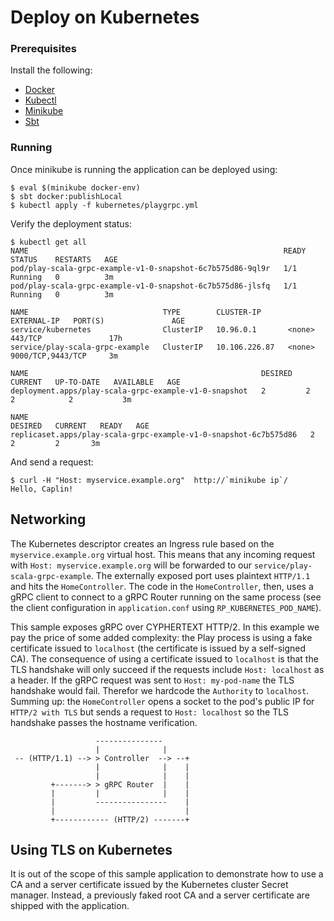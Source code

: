 # Deploy on Kubernetes


### Prerequisites

Install the following:

* [Docker](https://docs.docker.com/install/)
* [Kubectl](https://kubernetes.io/docs/tasks/tools/install-kubectl/)
* [Minikube](https://github.com/kubernetes/minikube)
* [Sbt](https://www.scala-sbt.org/)


### Running

Once minikube is running the application can be deployed using:

```
$ eval $(minikube docker-env)
$ sbt docker:publishLocal
$ kubectl apply -f kubernetes/playgrpc.yml
```

Verify the deployment status:

```
$ kubectl get all
NAME                                                         READY   STATUS    RESTARTS   AGE
pod/play-scala-grpc-example-v1-0-snapshot-6c7b575d86-9ql9r   1/1     Running   0          3m
pod/play-scala-grpc-example-v1-0-snapshot-6c7b575d86-jlsfq   1/1     Running   0          3m

NAME                              TYPE        CLUSTER-IP      EXTERNAL-IP   PORT(S)               AGE
service/kubernetes                ClusterIP   10.96.0.1       <none>        443/TCP               17h
service/play-scala-grpc-example   ClusterIP   10.106.226.87   <none>        9000/TCP,9443/TCP     3m

NAME                                                    DESIRED   CURRENT   UP-TO-DATE   AVAILABLE   AGE
deployment.apps/play-scala-grpc-example-v1-0-snapshot   2         2         2            2           3m

NAME                                                               DESIRED   CURRENT   READY   AGE
replicaset.apps/play-scala-grpc-example-v1-0-snapshot-6c7b575d86   2         2         2       3m
```

And send a request:

```
$ curl -H "Host: myservice.example.org"  http://`minikube ip`/
Hello, Caplin!
```

## Networking 

The Kubernetes descriptor creates an Ingress rule based on the `myservice.example.org` virtual host. This 
means that any incoming request with `Host: myservice.example.org` will be forwarded to our 
`service/play-scala-grpc-example`. The externally exposed port uses plaintext `HTTP/1.1` and hits 
the `HomeController`. The code in the `HomeController`, then, uses a gRPC client to connect to a gRPC Router 
running on the same process (see the client configuration in `application.conf` using `RP_KUBERNETES_POD_NAME`). 

This sample exposes gRPC over CYPHERTEXT HTTP/2. In this example we pay the price of some added complexity: the 
Play process is using a fake certificate issued to `localhost` (the certificate is issued by a self-signed CA). The consequence of using a certificate issued to `localhost` is that the TLS handshake will only succeed if the 
requests include `Host: localhost` as a header. If the gRPC request was sent to `Host: my-pod-name` the TLS 
handshake would fail. Therefor we hardcode the `Authority` to `localhost`. Summing up: the `HomeController` 
opens a socket to the pod's public IP for `HTTP/2 with TLS` but sends a request to `Host: localhost` so the 
TLS handshake passes the hostname verification.     

```
                   ---------------
                   |              |
 -- (HTTP/1.1) --> > Controller  --> --+
                   |              |    |
                   |              |    |
         +-------> > gRPC Router  |    |
         |         |              |    |
         |         ----------------    |
         |                             |
         +------------ (HTTP/2) -------+
```



## Using TLS on Kubernetes

It is out of the scope of this sample application to demonstrate how to use a CA and a server certificate issued by 
the Kubernetes cluster Secret manager. Instead, a previously faked root CA and a server certificate are shipped with 
the application.

